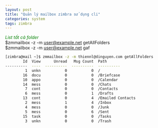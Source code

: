 ```yaml
---
layout: post
title: "Quản lý mailbox zimbra sử dụng cli"
categories: system
tags: zimbra
---
```

<span style="color:green">*List tất cả folder*</span>  
$zmmailbox -z -m user@example.net getAllFolders<br>
$zmmailbox -z -m user@example.net gaf  
```bash
[zimbra@mail ~]$ zmmailbox -z -m thiennl@dinguyen.com getAllFolders
        Id  View      Unread   Msg Count  Path
----------  ----  ----------  ----------  ----------
         1  unkn           0           0  /
        16  docu           0           0  /Briefcase
        10  appo           0           0  /Calendar
        14  mess           0           0  /Chats
         7  cont           0           0  /Contacts
         6  mess           0           1  /Drafts
        13  cont           0           4  /Emailed Contacts
         2  mess           1           4  /Inbox
         4  mess           0           0  /Junk
         5  mess           0           6  /Sent
        15  task           0           0  /Tasks
         3  unkn           0           0  /Trash
```

